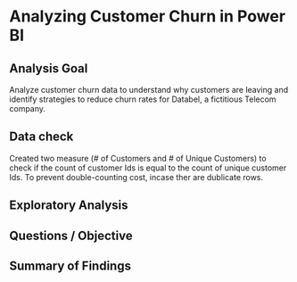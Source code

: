 # Analyzing Customer Churn in Power BI

## Analysis Goal

Analyze customer churn data to understand why customers are leaving and identify strategies to reduce churn rates for Databel, a fictitious Telecom company.

## Data check
Created two measure (# of Customers and # of Unique Customers) to check if the count of customer Ids is equal to the count of unique customer Ids. To prevent double-counting cost, incase ther are dublicate rows. 

## Exploratory Analysis

## Questions / Objective

## Summary of Findings
